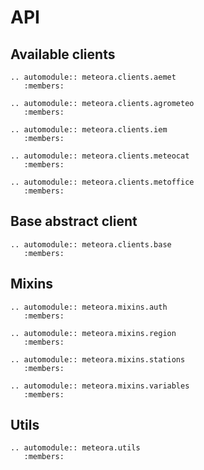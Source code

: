 # API

## Available clients

```{eval-rst}
.. automodule:: meteora.clients.aemet
   :members:
```

```{eval-rst}
.. automodule:: meteora.clients.agrometeo
   :members:
```

```{eval-rst}
.. automodule:: meteora.clients.iem
   :members:
```

```{eval-rst}
.. automodule:: meteora.clients.meteocat
   :members:
```

```{eval-rst}
.. automodule:: meteora.clients.metoffice
   :members:
```

## Base abstract client

```{eval-rst}
.. automodule:: meteora.clients.base
   :members:
```

## Mixins

```{eval-rst}
.. automodule:: meteora.mixins.auth
   :members:
```

```{eval-rst}
.. automodule:: meteora.mixins.region
   :members:
```

```{eval-rst}
.. automodule:: meteora.mixins.stations
   :members:
```

```{eval-rst}
.. automodule:: meteora.mixins.variables
   :members:
```

## Utils

```{eval-rst}
.. automodule:: meteora.utils
   :members:
```
